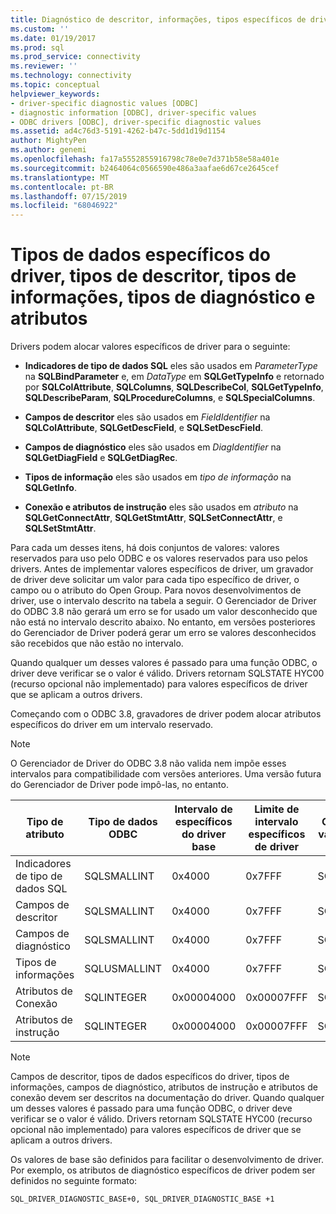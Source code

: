 ```yaml
---
title: Diagnóstico de descritor, informações, tipos específicos de driver – dados, | Microsoft Docs
ms.custom: ''
ms.date: 01/19/2017
ms.prod: sql
ms.prod_service: connectivity
ms.reviewer: ''
ms.technology: connectivity
ms.topic: conceptual
helpviewer_keywords:
- driver-specific diagnostic values [ODBC]
- diagnostic information [ODBC], driver-specific values
- ODBC drivers [ODBC], driver-specific diagnostic values
ms.assetid: ad4c76d3-5191-4262-b47c-5dd1d19d1154
author: MightyPen
ms.author: genemi
ms.openlocfilehash: fa17a5552855916798c78e0e7d371b58e58a401e
ms.sourcegitcommit: b2464064c0566590e486a3aafae6d67ce2645cef
ms.translationtype: MT
ms.contentlocale: pt-BR
ms.lasthandoff: 07/15/2019
ms.locfileid: "68046922"
---
```

# <a name="driver-specific-data-types-descriptor-types-information-types-diagnostic-types-and-attributes"></a>Tipos de dados específicos do driver, tipos de descritor, tipos de informações, tipos de diagnóstico e atributos
Drivers podem alocar valores específicos de driver para o seguinte:  
  
-   **Indicadores de tipo de dados SQL** eles são usados em *ParameterType* na **SQLBindParameter** e, em *DataType* em **SQLGetTypeInfo** e retornado por **SQLColAttribute**, **SQLColumns**, **SQLDescribeCol**, **SQLGetTypeInfo**,  **SQLDescribeParam**, **SQLProcedureColumns**, e **SQLSpecialColumns**.  
  
-   **Campos de descritor** eles são usados em *FieldIdentifier* na **SQLColAttribute**, **SQLGetDescField**, e **SQLSetDescField**.  
  
-   **Campos de diagnóstico** eles são usados em *DiagIdentifier* na **SQLGetDiagField** e **SQLGetDiagRec**.  
  
-   **Tipos de informação** eles são usados em *tipo de informação* na **SQLGetInfo**.  
  
-   **Conexão e atributos de instrução** eles são usados em *atributo* na **SQLGetConnectAttr**, **SQLGetStmtAttr**,  **SQLSetConnectAttr**, e **SQLSetStmtAttr**.  
  
 Para cada um desses itens, há dois conjuntos de valores: valores reservados para uso pelo ODBC e os valores reservados para uso pelos drivers. Antes de implementar valores específicos de driver, um gravador de driver deve solicitar um valor para cada tipo específico de driver, o campo ou o atributo do Open Group. Para novos desenvolvimentos de driver, use o intervalo descrito na tabela a seguir. O Gerenciador de Driver do ODBC 3.8 não gerará um erro se for usado um valor desconhecido que não está no intervalo descrito abaixo. No entanto, em versões posteriores do Gerenciador de Driver poderá gerar um erro se valores desconhecidos são recebidos que não estão no intervalo.  
  
 Quando qualquer um desses valores é passado para uma função ODBC, o driver deve verificar se o valor é válido. Drivers retornam SQLSTATE HYC00 (recurso opcional não implementado) para valores específicos de driver que se aplicam a outros drivers.  
  
 Começando com o ODBC 3.8, gravadores de driver podem alocar atributos específicos do driver em um intervalo reservado.  
  
> [!NOTE]  
>  O Gerenciador de Driver do ODBC 3.8 não valida nem impõe esses intervalos para compatibilidade com versões anteriores. Uma versão futura do Gerenciador de Driver pode impô-las, no entanto.  
  
|Tipo de atributo|Tipo de dados ODBC|Intervalo de específicos do driver base|Limite de intervalo específicos de driver|Constante ODBC para o intervalo de valores de específicos do driver base|  
|--------------------|--------------------|---------------------------------|----------------------------------|---------------------------------------------------------|  
|Indicadores de tipo de dados SQL|SQLSMALLINT|0x4000|0x7FFF|SQL_DRIVER_SQL_TYPE_BASE|  
|Campos de descritor|SQLSMALLINT|0x4000|0x7FFF|SQL_DRIVER_DESCRIPTOR_BASE|  
|Campos de diagnóstico|SQLSMALLINT|0x4000|0x7FFF|SQL_DRIVER_DIAGNOSTIC_BASE|  
|Tipos de informações|SQLUSMALLINT|0x4000|0x7FFF|SQL_DRIVER_INFO_TYPE_BASE|  
|Atributos de Conexão|SQLINTEGER|0x00004000|0x00007FFF|SQL_DRIVER_CONNECT_ATTR_BASE|  
|Atributos de instrução|SQLINTEGER|0x00004000|0x00007FFF|SQL_DRIVER_STATEMENT_ATTR_BASE|  
  
> [!NOTE]  
>  Campos de descritor, tipos de dados específicos do driver, tipos de informações, campos de diagnóstico, atributos de instrução e atributos de conexão devem ser descritos na documentação do driver. Quando qualquer um desses valores é passado para uma função ODBC, o driver deve verificar se o valor é válido. Drivers retornam SQLSTATE HYC00 (recurso opcional não implementado) para valores específicos de driver que se aplicam a outros drivers.  
  
 Os valores de base são definidos para facilitar o desenvolvimento de driver. Por exemplo, os atributos de diagnóstico específicos de driver podem ser definidos no seguinte formato:  
  
```  
SQL_DRIVER_DIAGNOSTIC_BASE+0, SQL_DRIVER_DIAGNOSTIC_BASE +1  
```
